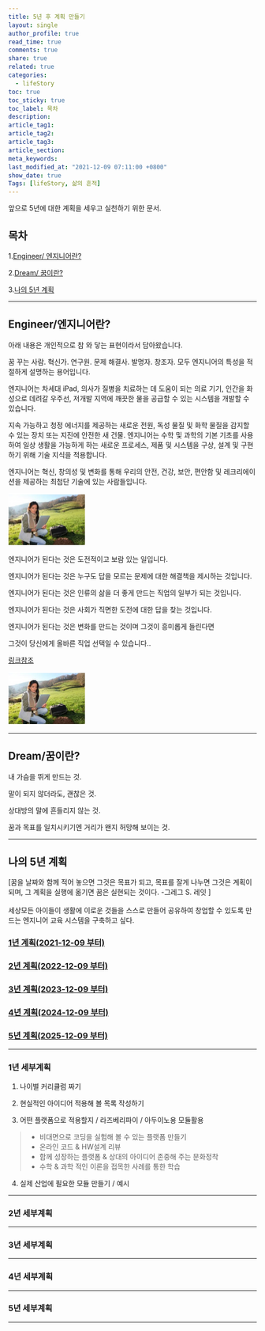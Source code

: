 ```yaml
---
title: 5년 후 계획 만들기
layout: single
author_profile: true
read_time: true
comments: true
share: true
related: true
categories:
  - lifeStory
toc: true
toc_sticky: true
toc_label: 목차
description:
article_tag1:
article_tag2:
article_tag3:
article_section:
meta_keywords:
last_modified_at: "2021-12-09 07:11:00 +0800"
show_date: true
Tags: [lifeStory, 삶의 흔적]
---
```


앞으로 5년에 대한 계획을 세우고 실천하기 위한 문서.

## 목차

1.[Engineer/ 엔지니어란?](#Engineer/엔지니어란?)

2.[Dream/ 꿈이란?](#Dream/꿈이란?)

3.[나의 5년 계획](#나의-5년-계획)

---

## Engineer/엔지니어란?

아래 내용은 개인적으로 참 와 닿는 표현이라서 담아왔습니다.

꿈 꾸는 사람. 혁신가. 연구원. 문제 해결사. 발명자. 창조자. 모두 엔지니어의 특성을 적절하게 설명하는 용어입니다.

엔지니어는 차세대 iPad, 의사가 질병을 치료하는 데 도움이 되는 의료 기기, 인간을 화성으로 데려갈 우주선, 저개발 지역에 깨끗한 물을 공급할 수 있는 시스템을 개발할 수 있습니다.

지속 가능하고 청정 에너지를 제공하는 새로운 전원, 독성 물질 및 화학 물질을 감지할 수 있는 장치 또는 지진에 안전한 새 건물. 엔지니어는 수학 및 과학의 기본 기초를 사용하여 일상 생활을 가능하게 하는 새로운 프로세스, 제품 및 시스템을 구상, 설계 및 구현하기 위해 기술 지식을 적용합니다.

엔지니어는 혁신, 창의성 및 변화를 통해 우리의 안전, 건강, 보안, 편안함 및 레크리에이션을 제공하는 최첨단 기술에 있는 사람들입니다.

<img src="../../../assets\images\post\lifeStory\20211209_1.jpg" alt="rpi1" style="zoom: 50%;"/>

엔지니어가 된다는 것은 도전적이고 보람 있는 일입니다.

엔지니어가 된다는 것은 누구도 답을 모르는 문제에 대한 해결책을 제시하는 것입니다.

엔지니어가 된다는 것은 인류의 삶을 더 좋게 만드는 직업의 일부가 되는 것입니다.

엔지니어가 된다는 것은 사회가 직면한 도전에 대한 답을 찾는 것입니다.

엔지니어가 된다는 것은 변화를 만드는 것이며 그것이 흥미롭게 들린다면

그것이 당신에게 올바른 직업 선택일 수 있습니다..

[링크참조](https://tryengineering.org/ko/ask-an-expert/what-is-an-engineer/)

<img src="../../../assets\images\post\lifeStory\20211209_1.jpg" alt="rpi1" style="zoom: 50%;"/>

---

## Dream/꿈이란?

내 가슴을 뛰게 만드는 것.

말이 되지 않더라도, 괜찮은 것.

상대방의 말에 흔들리지 않는 것.

꿈과 목표를 일치시키기엔 거리가 왠지 허망해 보이는 것.

---

## 나의 5년 계획

[꿈을 날짜와 함께 적어 놓으면 그것은 목표가 되고,
목표를 잘게 나누면 그것은 계획이 되며,
그 계획을 실행에 옮기면 꿈은 실현되는 것이다. -그레그 S. 레잇 ]
<br><br>
세상모든 아이들이 생활에 이로운 것들을 스스로 만들어 공유하여 창업할 수 있도록 만드는 엔지니어 교육 시스템을 구축하고 싶다.

### [1년 계획(2021-12-09 부터)](#1년-세부계획)

### [2년 계획(2022-12-09 부터)](#2년-세부계획)

### [3년 계획(2023-12-09 부터)](#3년-세부계획)

### [4년 계획(2024-12-09 부터)](#4년-세부계획)

### [5년 계획(2025-12-09 부터)](#5년-세부계획)

---

### 1년 세부계획<br>

1. 나이별 커리큘럼 짜기

2. 현실적인 아이디어 적용해 볼 목록 작성하기

3. 어떤 플랫폼으로 적용할지 / 라즈베리파이 / 아두이노용 모듈활용

> - 비대면으로 코딩을 실험해 볼 수 있는 플랫폼 만들기
> - 온라인 코드 & HW설계 리뷰
> - 함께 성장하는 플랫폼 & 상대의 아이디어 존중해 주는 문화정착
> - 수학 & 과학 적인 이론을 접목한 사례를 통한 학습

4. 실제 산업에 필요한 모듈 만들기 / 예시

---

### 2년 세부계획<br>

---

### 3년 세부계획<br>

---

### 4년 세부계획<br>

---

### 5년 세부계획<br>

---

